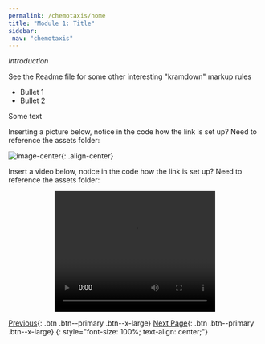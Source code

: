 ```yaml
---
permalink: /chemotaxis/home
title: "Module 1: Title"
sidebar: 
 nav: "chemotaxis"
---
```


*Introduction*

See the Readme file for some other interesting "kramdown" markup rules

* Bullet 1
* Bullet 2

Some text

Inserting a picture below, notice in the code how the link is set up? Need to reference the assets folder:  

![image-center](../assets/images/motifs_norm_graph.png){: .align-center}

Insert a video below, notice in the code how the link is set up? Need to reference the assets folder: 

<div style="text-align:center">
	<video width="320" height="240" controls>
	  <source type="video/mp4" src="../assets/random_walk_1.mp4">
	</video>
</div>

[Previous](#){: .btn .btn--primary .btn--x-large} [Next Page](page1){: .btn .btn--primary .btn--x-large}
{: style="font-size: 100%; text-align: center;"}


